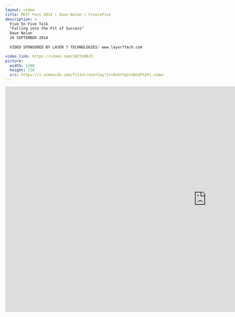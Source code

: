```yaml
---
layout: video
title: REST Fest 2014 \ Dave Nolan \ FiveinFive
description: >
  Five In Five Talk
  "Falling into the Pit of Success"
  Dave Nolan
  26 SEPTEMBER 2014
  
  VIDEO SPONSORED BY LAYER 7 TECHNOLOGIES: www.layer7tech.com

video_link: https://vimeo.com/107310633
picture:
  width: 1280
  height: 720
  src: https://i.vimeocdn.com/filter/overlay?src0=https%3A%2F%2Fi.vimeocdn.com%2Fvideo%2F490691985_1280x720.jpg&src1=http%3A%2F%2Ff.vimeocdn.com%2Fp%2Fimages%2Fcrawler_play.png
---
```

<iframe src="https://player.vimeo.com/video/107310633?title=0&byline=0&portrait=0&badge=0&autopause=0&player_id=0" width="1280" height="720" frameborder="0" title="REST Fest 2014 \ Dave Nolan \ FiveinFive" webkitallowfullscreen mozallowfullscreen allowfullscreen></iframe>